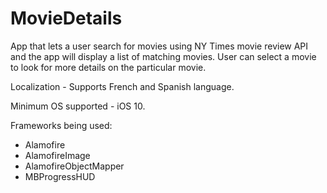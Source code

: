 # MovieDetails

App that lets a user search for movies using NY Times movie review API and the app will display a list of matching movies. 
User can select a movie to look for more details on the particular movie.

Localization - Supports French and Spanish language.

Minimum OS supported - iOS 10.

Frameworks being used:
  - Alamofire
  - AlamofireImage
  - AlamofireObjectMapper
  - MBProgressHUD


